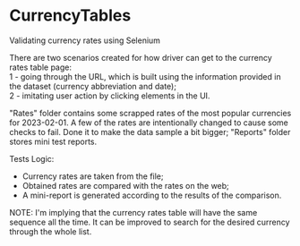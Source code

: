 # CurrencyTables
Validating currency rates using Selenium

There are two scenarios created for how driver can get to the currency rates table page:  
1 - going through the URL, which is built using the information provided in the dataset (currency abbreviation and date);  
2 - imitating user action by clicking elements in the UI.  
  
"Rates" folder contains some scrapped rates of the most popular currencies for 2023-02-01. A few of the rates are intentionally changed to cause some checks to fail. Done it to make the data sample a bit bigger; "Reports" folder stores mini test reports.  
  
Tests Logic:  
- Currency rates are taken from the file;  
- Obtained rates are compared with the rates on the web;  
- A mini-report is generated according to the results of the comparison.


NOTE: I'm implying that the currency rates table will have the same sequence all the time. It can be improved to search for the desired currency through the whole list.

